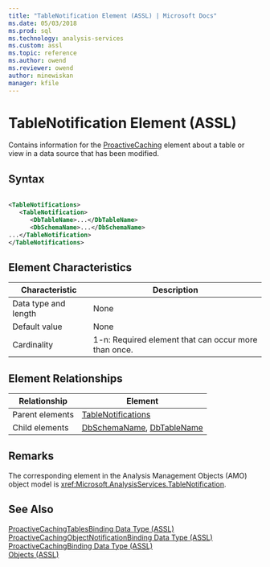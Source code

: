 ```yaml
---
title: "TableNotification Element (ASSL) | Microsoft Docs"
ms.date: 05/03/2018
ms.prod: sql
ms.technology: analysis-services
ms.custom: assl
ms.topic: reference
ms.author: owend
ms.reviewer: owend
author: minewiskan
manager: kfile
---
```

# TableNotification Element (ASSL)

  Contains information for the [ProactiveCaching](objects/proactivecaching-element-assl.md) element about a table or view in a data source that has been modified.  
  
## Syntax  
  
```xml  
  
<TableNotifications>  
   <TableNotification>  
      <DbTableName>...</DbTableName>  
      <DbSchemaName>...</DbSchemaName>  
...</TableNotification>  
</TableNotifications>  
```  
  
## Element Characteristics  
  
|Characteristic|Description|  
|--------------------|-----------------|  
|Data type and length|None|  
|Default value|None|  
|Cardinality|1-n: Required element that can occur more than once.|  
  
## Element Relationships  
  
|Relationship|Element|  
|------------------|-------------|  
|Parent elements|[TableNotifications](collections/tablenotifications-element-assl.md)|  
|Child elements|[DbSchemaName](properties/dbschemaname-element-assl.md), [DbTableName](properties/dbtablename-element-assl.md)|  
  
## Remarks  
 The corresponding element in the Analysis Management Objects (AMO) object model is <xref:Microsoft.AnalysisServices.TableNotification>.  
  
## See Also  
 [ProactiveCachingTablesBinding Data Type &#40;ASSL&#41;](data-type/proactivecachingtablesbinding-data-type-assl.md)   
 [ProactiveCachingObjectNotificationBinding Data Type &#40;ASSL&#41;](data-type/proactivecachingobjectnotificationbinding-data-type-assl.md)   
 [ProactiveCachingBinding Data Type &#40;ASSL&#41;](data-type/proactivecachingbinding-data-type-assl.md)   
 [Objects &#40;ASSL&#41;](objects/objects-assl.md)  
  
  
